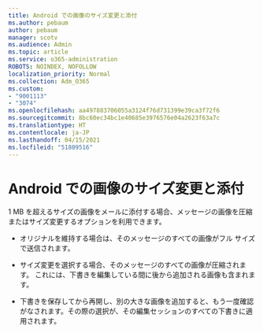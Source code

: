 ```yaml
---
title: Android での画像のサイズ変更と添付
ms.author: pebaum
author: pebaum
manager: scotv
ms.audience: Admin
ms.topic: article
ms.service: o365-administration
ROBOTS: NOINDEX, NOFOLLOW
localization_priority: Normal
ms.collection: Adm_O365
ms.custom:
- "9001113"
- "3074"
ms.openlocfilehash: aa497883706055a3124f76d731399e39ca3f72f6
ms.sourcegitcommit: 8bc60ec34bc1e40685e3976576e04a2623f63a7c
ms.translationtype: HT
ms.contentlocale: ja-JP
ms.lasthandoff: 04/15/2021
ms.locfileid: "51809516"
---
```

# <a name="resize-and-attach-images-on-android"></a>Android での画像のサイズ変更と添付

1 MB を超えるサイズの画像をメールに添付する場合、メッセージの画像を圧縮またはサイズ変更するオプションを利用できます。
 
- オリジナルを維持する場合は、そのメッセージのすべての画像がフル サイズで送信されます。
 
- サイズ変更を選択する場合、そのメッセージのすべての画像が圧縮されます。  これには、下書きを編集している間に後から追加される画像も含まれます。
 
- 下書きを保存してから再開し、別の大きな画像を追加すると、もう一度確認がなされます。その際の選択が、その編集セッションのすべての下書きに適用されます。
 
